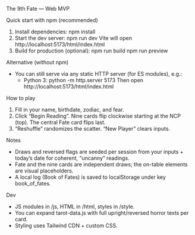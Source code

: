 The 9th Fate — Web MVP

Quick start with npm (recommended)
1) Install dependencies:
   npm install
2) Start the dev server:
   npm run dev
   Vite will open http://localhost:5173/html/index.html
3) Build for production (optional):
   npm run build
   npm run preview

Alternative (without npm)
- You can still serve via any static HTTP server (for ES modules), e.g.:
  - Python 3: python -m http.server 5173
    Then open http://localhost:5173/html/index.html

How to play
1) Fill in your name, birthdate, zodiac, and fear.
2) Click “Begin Reading”. Nine cards flip clockwise starting at the NCP (top). The central Fate card flips last.
3) “Reshuffle” randomizes the scatter. “New Player” clears inputs.

Notes
- Draws and reversed flags are seeded per session from your inputs + today’s date for coherent, “uncanny” readings.
- Fate and the nine cards are independent draws; the on-table elements are visual placeholders.
- A local log (Book of Fates) is saved to localStorage under key book_of_fates.

Dev
- JS modules in /js, HTML in /html, styles in /style.
- You can expand tarot-data.js with full upright/reversed horror texts per card.
- Styling uses Tailwind CDN + custom CSS.
